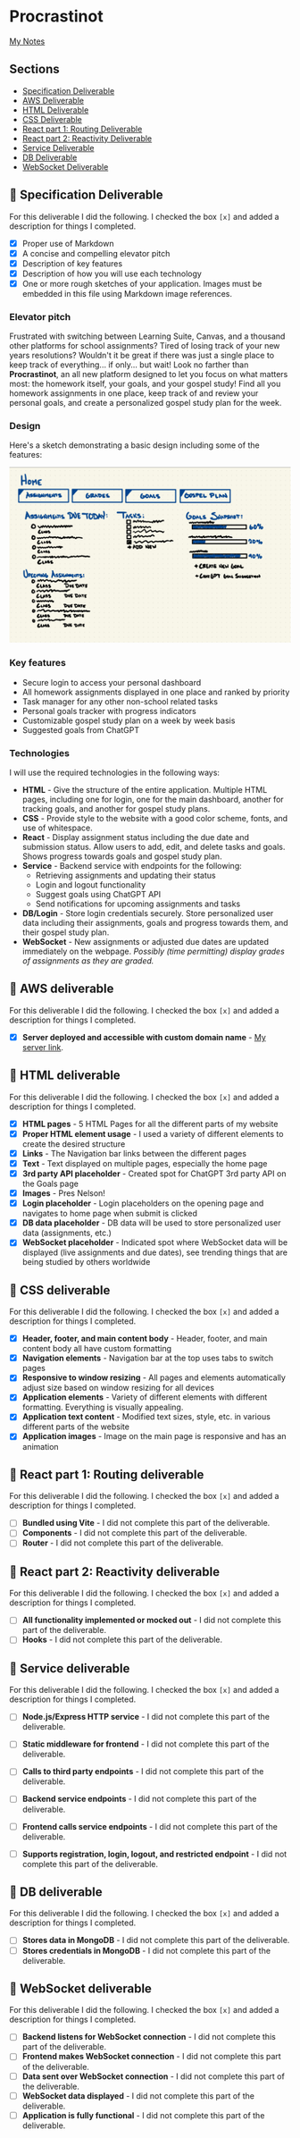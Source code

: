 # Procrastinot

[My Notes](notes.md)

## Sections
- [Specification Deliverable](#-specification-deliverable)
- [AWS Deliverable](#-aws-deliverable)
- [HTML Deliverable](#-html-deliverable)
- [CSS Deliverable](#-css-deliverable)
- [React part 1: Routing Deliverable](#-react-part-1-routing-deliverable)
- [React part 2: Reactivity Deliverable](#-react-part-2-reactivity-deliverable)
- [Service Deliverable](#-service-deliverable)
- [DB Deliverable](#-db-deliverable)
- [WebSocket Deliverable](#-websocket-deliverable)

## 🚀 Specification Deliverable

For this deliverable I did the following. I checked the box `[x]` and added a description for things I completed.

- [X] Proper use of Markdown
- [X] A concise and compelling elevator pitch
- [X] Description of key features
- [X] Description of how you will use each technology
- [X] One or more rough sketches of your application. Images must be embedded in this file using Markdown image references.

### Elevator pitch

Frustrated with switching between Learning Suite, Canvas, and a thousand other platforms for school assignments? Tired of losing track of your new years resolutions? Wouldn't it be great if there was just a single place to keep track of everything... if only... but wait! Look no farther than **Procrastinot**, an all new platform designed to let you focus on what matters most: the homework itself, your goals, and your gospel study! Find all you homework assignments in one place, keep track of and review your personal goals, and create a personalized gospel study plan for the week.  

### Design

Here's a sketch demonstrating a basic design including some of the features:

![Design image](DesignSketch.jpg)


### Key features

- Secure login to access your personal dashboard
- All homework assignments displayed in one place and ranked by priority
- Task manager for any other non-school related tasks
- Personal goals tracker with progress indicators
- Customizable gospel study plan on a week by week basis
- Suggested goals from ChatGPT

### Technologies

I will use the required technologies in the following ways:

- **HTML** - Give the structure of the entire application. Multiple HTML pages, including one for login, one for the main dashboard, another for tracking goals, and another for gospel study plans. 
- **CSS** - Provide style to the website with a good color scheme, fonts, and use of whitespace. 
- **React** - Display assignment status including the due date and submission status. Allow users to add, edit, and delete tasks and goals. Shows progress towards goals and gospel study plan. 
- **Service** - Backend service with endpoints for the following:
    - Retrieving assignments and updating their status
    - Login and logout functionality
    - Suggest goals using ChatGPT API
    - Send notifications for upcoming assignments and tasks
- **DB/Login** - Store login credentials securely. Store personalized user data including their assignments, goals and progress towards them, and their gospel study plan. 
- **WebSocket** - New assignments or adjusted due dates are updated immediately on the webpage. _Possibly (time permitting) display grades of assignments as they are graded._

## 🚀 AWS deliverable

For this deliverable I did the following. I checked the box `[x]` and added a description for things I completed.

- [X] **Server deployed and accessible with custom domain name** - [My server link](https://procrastinot.click).

## 🚀 HTML deliverable

For this deliverable I did the following. I checked the box `[x]` and added a description for things I completed.

- [X] **HTML pages** - 5 HTML Pages for all the different parts of my website 
- [X] **Proper HTML element usage** - I used a variety of different elements to create the desired structure
- [X] **Links** - The Navigation bar links between the different pages
- [X] **Text** - Text displayed on multiple pages, especially the home page
- [X] **3rd party API placeholder** - Created spot for ChatGPT 3rd party API on the Goals page
- [X] **Images** - Pres Nelson!
- [X] **Login placeholder** - Login placeholders on the opening page and navigates to home page when submit is clicked
- [X] **DB data placeholder** - DB data will be used to store personalized user data (assignments, etc.)
- [X] **WebSocket placeholder** - Indicated spot where WebSocket data will be displayed (live assignments and due dates), see trending things that are being studied by others worldwide

## 🚀 CSS deliverable

For this deliverable I did the following. I checked the box `[x]` and added a description for things I completed.

- [X] **Header, footer, and main content body** - Header, footer, and main content body all have custom formatting
- [X] **Navigation elements** - Navigation bar at the top uses tabs to switch pages
- [X] **Responsive to window resizing** - All pages and elements automatically adjust size based on window resizing for all devices
- [X] **Application elements** - Variety of different elements with different formatting. Everything is visually appealing. 
- [X] **Application text content** - Modified text sizes, style, etc. in various different parts of the website
- [X] **Application images** - Image on the main page is responsive and has an animation

## 🚀 React part 1: Routing deliverable

For this deliverable I did the following. I checked the box `[x]` and added a description for things I completed.

- [ ] **Bundled using Vite** - I did not complete this part of the deliverable.
- [ ] **Components** - I did not complete this part of the deliverable.
- [ ] **Router** - I did not complete this part of the deliverable.

## 🚀 React part 2: Reactivity deliverable

For this deliverable I did the following. I checked the box `[x]` and added a description for things I completed.

- [ ] **All functionality implemented or mocked out** - I did not complete this part of the deliverable.
- [ ] **Hooks** - I did not complete this part of the deliverable.

## 🚀 Service deliverable

For this deliverable I did the following. I checked the box `[x]` and added a description for things I completed.

- [ ] **Node.js/Express HTTP service** - I did not complete this part of the deliverable.
- [ ] **Static middleware for frontend** - I did not complete this part of the deliverable.
- [ ] **Calls to third party endpoints** - I did not complete this part of the deliverable.
- [ ] **Backend service endpoints** - I did not complete this part of the deliverable.
- [ ] **Frontend calls service endpoints** - I did not complete this part of the deliverable.
- [ ] **Supports registration, login, logout, and restricted endpoint** - I did not complete this part of the deliverable.


## 🚀 DB deliverable

For this deliverable I did the following. I checked the box `[x]` and added a description for things I completed.

- [ ] **Stores data in MongoDB** - I did not complete this part of the deliverable.
- [ ] **Stores credentials in MongoDB** - I did not complete this part of the deliverable.

## 🚀 WebSocket deliverable

For this deliverable I did the following. I checked the box `[x]` and added a description for things I completed.

- [ ] **Backend listens for WebSocket connection** - I did not complete this part of the deliverable.
- [ ] **Frontend makes WebSocket connection** - I did not complete this part of the deliverable.
- [ ] **Data sent over WebSocket connection** - I did not complete this part of the deliverable.
- [ ] **WebSocket data displayed** - I did not complete this part of the deliverable.
- [ ] **Application is fully functional** - I did not complete this part of the deliverable.
